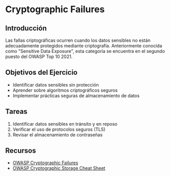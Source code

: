 # Cryptographic Failures

## Introducción
Las fallas criptográficas ocurren cuando los datos sensibles no están adecuadamente protegidos mediante criptografía. Anteriormente conocida como "Sensitive Data Exposure", esta categoría se encuentra en el segundo puesto del OWASP Top 10 2021.

## Objetivos del Ejercicio
- Identificar datos sensibles sin protección
- Aprender sobre algoritmos criptográficos seguros
- Implementar prácticas seguras de almacenamiento de datos

## Tareas
1. Identificar datos sensibles en tránsito y en reposo
2. Verificar el uso de protocolos seguros (TLS)
3. Revisar el almacenamiento de contraseñas

## Recursos
- [OWASP Cryptographic Failures](https://owasp.org/Top10/A02_2021-Cryptographic_Failures/)
- [OWASP Cryptographic Storage Cheat Sheet](https://cheatsheetseries.owasp.org/cheatsheets/Cryptographic_Storage_Cheat_Sheet.html)
